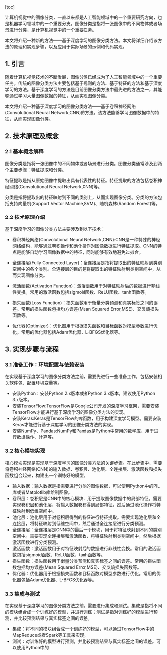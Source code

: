 
[toc]                    
                
                
计算机视觉中的图像分类，一直以来都是人工智能领域中的一个重要研究方向，也是机器学习领域中的一个重要分支。图像分类是指将一张图像中的不同物体或者场景进行分类，是计算机视觉中的一个重要任务。

本文将介绍一种新的方法——基于深度学习的图像分类方法。本文将详细介绍该方法的原理和实现步骤，以及应用于实际场景的示例和代码实现。

## 1. 引言

随着计算机视觉技术的不断发展，图像分类已经成为了人工智能领域中的一个重要任务。传统的图像分类方法主要包括基于规则的方法、基于特征的方法和基于深度学习的方法。基于深度学习的方法是目前图像分类方法中最先进的方法之一，其能够通过学习大量图像数据的特征，从而实现图像分类。

本文将介绍一种基于深度学习的图像分类方法——基于卷积神经网络(Convolutional Neural Network,CNN)的方法。该方法能够学习图像数据中的特征，从而实现图像分类。

## 2. 技术原理及概念

### 2.1 基本概念解释

图像分类是指将一张图像中的不同物体或者场景进行分类。图像分类通常涉及到两个主要步骤：特征提取和分类。

特征提取是指从原始图像中提取出具有代表性的特征。特征提取的方法包括卷积神经网络(Convolutional Neural Network,CNN)等。

分类是指将提取出的特征映射到不同的类别上，从而实现图像分类。分类的方法包括支持向量机(Support Vector Machine,SVM)、随机森林(Random Forest)等。

### 2.2 技术原理介绍

基于深度学习的图像分类方法主要涉及到以下技术：

- 卷积神经网络(Convolutional Neural Network,CNN):CNN是一种特殊的神经网络结构，能够通过卷积操作和池化操作对图像数据进行特征提取。CNN的特点是能够自动学习图像数据中的特征，同时能够有效地避免过拟合。

- 全连接层(Fully Connected Layer)：全连接层是指将提取出的特征映射到类别空间中的各个类别。全连接层的目的是将提取出的特征映射到类别空间中，从而实现图像分类。

- 激活函数(Activation Function)：激活函数用于对特征映射后的数据进行非线性变换。常用的激活函数包括sigmoid函数、ReLU函数、tanh函数等。

- 损失函数(Loss Function)：损失函数用于衡量分类预测和真实标签之间的误差。常用的损失函数包括均方误差(Mean Squared Error,MSE)、交叉熵损失函数等。

- 优化器(Optimizer)：优化器用于根据损失函数和目标函数对模型参数进行优化。常用的优化器包括Adam优化器、L-BFGS优化器等。

## 3. 实现步骤与流程

### 3.1 准备工作：环境配置与依赖安装

在实现基于深度学习的图像分类方法之前，需要先进行一些准备工作，包括安装相关软件包、配置环境变量等。

- 安装Python：安装Python 2.x版本或者Python 3.x版本，建议使用Python 3.x版本。
- 安装TensorFlow:TensorFlow是Google公司开发的深度学习框架，需要安装TensorFlow才能进行基于深度学习的图像分类方法的实现。
- 安装Keras:Keras是TensorFlow的库函数，用于构建深度学习模型。需要安装Keras才能进行基于深度学习的图像分类方法的实现。
- 安装NumPy、Pandas:NumPy和Pandas是Python中常用的数学库，用于进行数据操作、计算等。

### 3.2 核心模块实现

核心模块实现是实现基于深度学习的图像分类方法的关键步骤。在此步骤中，需要将卷积神经网络(CNN)的输入数据、卷积层、池化层、全连接层、激活函数和损失函数组合起来，构建出一个训练好的模型。

- 输入数据：输入数据是指需要进行分类的图像数据，可以使用Python中的PIL库或者Matplotlib库绘制图像。
- 卷积层：卷积层是CNN中的核心模块，用于提取图像数据中的局部特征。需要实现卷积层和池化层，将输入数据卷积得到局部特征，然后通过池化操作将特征映射到低维空间中。
- 池化层：池化层用于对卷积层得到的特征进行特征提取。需要实现池化层和全连接层，将特征映射到低维空间中，然后通过全连接层进行分类预测。
- 全连接层：全连接层是CNN中的最后一个模块，用于将特征映射到不同的类别空间中。需要实现全连接层和激活函数，将特征映射到类别空间中，然后根据激活函数进行分类预测。
- 激活函数：激活函数用于对特征映射后的数据进行非线性变换。常用的激活函数包括sigmoid函数、ReLU函数、tanh函数等。
- 损失函数：损失函数用于衡量分类预测和真实标签之间的误差。常用的损失函数包括均方误差(Mean Squared Error,MSE)、交叉熵损失函数等。
- 优化器：优化器用于根据损失函数和目标函数对模型参数进行优化。常用的优化器包括Adam优化器、L-BFGS优化器等。

### 3.3 集成与测试

在实现基于深度学习的图像分类方法之前，需要进行集成和测试。集成是指将不同的模块组合成一个训练好的模型，并进行训练；测试是指对训练好的模型进行预测，并比较预测结果与真实标签之间的误差。

- 集成：将不同的模块组合成一个训练好的模型，可以通过TensorFlow中的MapReduce或者Spark等工具来实现。
- 测试：对训练好的模型进行预测，并比较预测结果与真实标签之间的误差。可以使用Python中的

